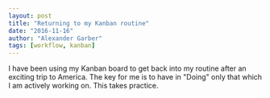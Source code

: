 ```yaml
---
layout: post
title: "Returning to my Kanban routine"
date: "2016-11-16"
author: "Alexander Garber"
tags: [workflow, kanban]
---
```


I have been using my Kanban board to get back into my routine after an exciting trip to America. The key for me is to have in "Doing" only that which I am actively working on. This takes practice.